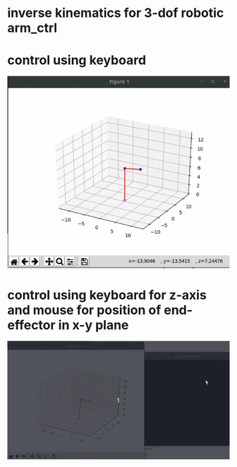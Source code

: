 # inverse kinematics for 3-dof robotic arm_ctrl
# control using keyboard
![a1](arm1.gif)
# control using keyboard for z-axis and mouse for position of end-effector in x-y plane
![a2](arm2.gif) 

